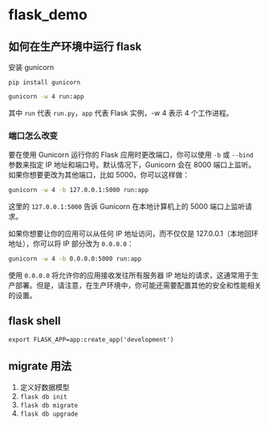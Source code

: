 # flask_demo

## 如何在生产环境中运行 flask

安装 gunicorn

```
pip install gunicorn
```

```bash
gunicorn -w 4 run:app
```

其中 `run` 代表 `run.py`，`app` 代表 Flask 实例，-w 4 表示 4 个工作进程。

### 端口怎么改变

要在使用 Gunicorn 运行你的 Flask 应用时更改端口，你可以使用 `-b` 或 `--bind` 参数来指定 IP 地址和端口号。默认情况下，Gunicorn 会在 8000 端口上监听。如果你想要更改为其他端口，比如 5000，你可以这样做：

```sh
gunicorn -w 4 -b 127.0.0.1:5000 run:app
```

这里的 `127.0.0.1:5000` 告诉 Gunicorn 在本地计算机上的 5000 端口上监听请求。

如果你想要让你的应用可以从任何 IP 地址访问，而不仅仅是 127.0.0.1（本地回环地址），你可以将 IP 部分改为 `0.0.0.0`：

```sh
gunicorn -w 4 -b 0.0.0.0:5000 run:app
```

使用 `0.0.0.0` 将允许你的应用接收发往所有服务器 IP 地址的请求，这通常用于生产部署。但是，请注意，在生产环境中，你可能还需要配置其他的安全和性能相关的设置。

## flask shell

```
export FLASK_APP=app:create_app('development')
```

## migrate 用法

1. 定义好数据模型
2. `flask db init`
3. `flask db migrate`
4. `flask db upgrade`
